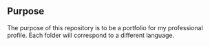 ## Purpose
The purpose of this repository is to be a portfolio for my professional profile.
Each folder will correspond to a different language.
